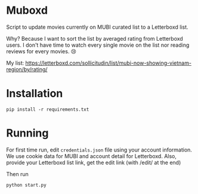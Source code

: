 # Muboxd
Script to update movies currently on MUBI curated list to a Letterboxd list.

Why? Because I want to sort the list by averaged rating from Letterboxd users. I don't have time to watch every single movie on the list nor reading reviews for every movies. :cry:

My list: https://letterboxd.com/sollicitudin/list/mubi-now-showing-vietnam-region/by/rating/

# Installation
```pip install -r requirements.txt```

# Running
For first time run, edit `credentials.json` file using your account information. We use cookie data for MUBI and account detail for Letterboxd. Also, provide your Letterboxd list link, get the edit link (with /edit/ at the end)

Then run

```python start.py```
